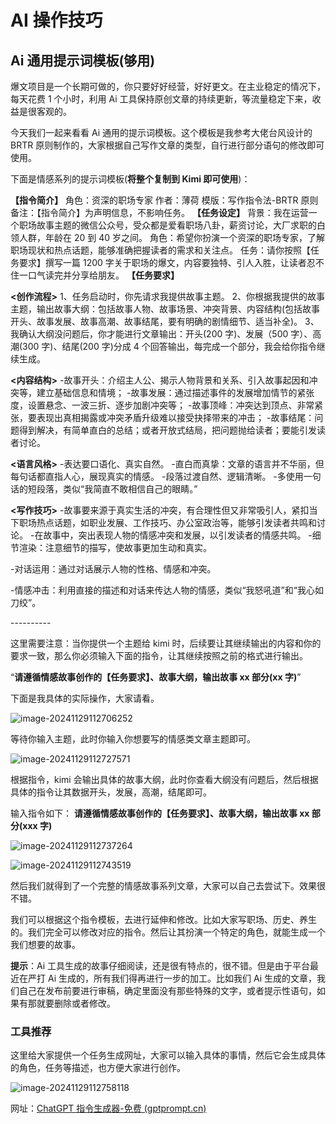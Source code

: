 # AI 操作技巧

## Ai 通用提示词模板(够用)

爆文项目是一个长期可做的，你只要好好经营，好好更文。在主业稳定的情况下，每天花费 1 个小时，利用 Ai 工具保持原创文章的持续更新，等流量稳定下来，收益是很客观的。

今天我们一起来看看 Ai 通用的提示词模板。这个模板是我参考大佬台风设计的 BRTR 原则制作的，大家根据自己写作文章的类型，自行进行部分语句的修改即可使用。

下面是情感系列的提示词模板(**将整个复制到 Kimi 即可使用**)：

**【指令简介】**
角色：资深的职场专家
作者：薄荷
模版：写作指令法-BRTR 原则
备注：【指令简介】为声明信息，不影响任务。
**【任务设定】**
背景：我在运营一个职场故事主题的微信公众号，受众都是爱看职场八卦，薪资讨论，大厂求职的白领人群，年龄在 20 到 40 岁之间。
角色：希望你扮演一个资深的职场专家，了解职场现状和热点话题，能够准确把握读者的需求和关注点。
任务：请你按照【任务要求】撰写一篇 1200 字关于职场的爆文，内容要独特、引人入胜，让读者忍不住一口气读完并分享给朋友。
**【任务要求】**

**<创作流程>**
1、任务启动时，你先请求我提供故事主题。
2、你根据我提供的故事主题，输出故事大纲：包括故事人物、故事场景、冲突背景、内容结构(包括故事开头、故事发展、故事高潮、故事结尾，要有明确的剧情细节、适当补全)。
3、我确认大纲没问题后，你才能进行文章输出：开头(200 字)、发展（500 字）、高潮(300 字)、结尾(200 字)分成 4 个回答输出，每完成一个部分，我会给你指令继续生成。

**<内容结构>** -故事开头：介绍主人公、揭示人物背景和关系、引入故事起因和冲突等，建立基础信息和情境； -故事发展：通过描述事件的发展增加情节的紧张度，设置悬念、一波三折、逐步加剧冲突等； -故事顶峰：冲突达到顶点、非常紧张，要表现出真相揭露或冲突矛盾升级难以接受抉择带来的冲击； -故事结尾：问题得到解决，有简单直白的总结；或者开放式结局，把问题抛给读者；要能引发读者讨论。

**<语言风格>** -表达要口语化、真实自然。 -直白而真挚：文章的语言并不华丽，但每句话都直指人心，展现真实的情感。 -段落过渡自然、逻辑清晰。 -多使用一句话的短段落，类似“我简直不敢相信自己的眼睛。”

**<写作技巧>** -故事要来源于真实生活的冲突，有合理性但又非常吸引人，紧扣当下职场热点话题，如职业发展、工作技巧、办公室政治等，能够引发读者共鸣和讨论。 -在故事中，突出表现人物的情感冲突和发展，以引发读者的情感共鸣。 -细节渲染：注意细节的描写，使故事更加生动和真实。

-对话运用：通过对话展示人物的性格、情感和冲突。

-情感冲击：利用直接的描述和对话来传达人物的情感，类似“我怒吼道”和“我心如刀绞”。

\----------

这里需要注意：当你提供一个主题给 kimi 时，后续要让其继续输出的内容和你的要求一致，那么你必须输入下面的指令，让其继续按照之前的格式进行输出。

“**请遵循情感故事创作的【任务要求】、故事大纲，输出故事 xx 部分(xx 字)**”

下面是我具体的实际操作，大家请看。

![image-20241129112706252](https://y.creammint.cn/articles/images/image-20241129112706252.png)

等待你输入主题，此时你输入你想要写的情感类文章主题即可。

![image-20241129112727571](https://y.creammint.cn/articles/images/image-20241129112727571.png)

根据指令，kimi 会输出具体的故事大纲，此时你查看大纲没有问题后，然后根据具体的指令让其数据开头，发展，高潮，结尾即可。

输入指令如下：
**请遵循情感故事创作的【任务要求】、故事大纲，输出故事 xx 部分(xxx 字)**

![image-20241129112737264](https://y.creammint.cn/articles/images/image-20241129112737264.png)

![image-20241129112743519](https://y.creammint.cn/articles/images/image-20241129112743519.png)

然后我们就得到了一个完整的情感故事系列文章，大家可以自己去尝试下。效果很不错。

我们可以根据这个指令模板，去进行延伸和修改。比如大家写职场、历史、养生的。我们完全可以修改对应的指令。然后让其扮演一个特定的角色，就能生成一个我们想要的故事。

**提示**：Ai 工具生成的故事仔细阅读，还是很有特点的，很不错。但是由于平台最近在严打 Ai 生成的，所有我们得再进行一步的加工。比如我们 Ai 生成的文章，我们自己在发布前要进行审稿，确定里面没有那些特殊的文字，或者提示性语句，如果有那就要删除或者修改。

### 工具推荐

这里给大家提供一个任务生成网址，大家可以输入具体的事情，然后它会生成具体的角色，任务等描述，也方便大家进行创作。

![image-20241129112758118](https://y.creammint.cn/articles/images/image-20241129112758118.png)

网址：[ChatGPT 指令生成器-免费 (gptprompt.cn)](https://ai.gptprompt.cn/zh?f=waidaohang.com.cn)
